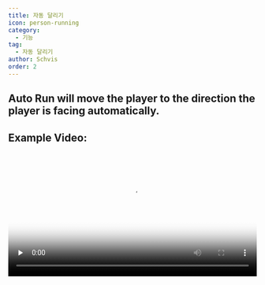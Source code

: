 ```yaml
---
title: 자동 달리기
icon: person-running
category:
  - 기능
tag:
  - 자동 달리기
author: Schvis
order: 2
---
```


## Auto Run will move the player to the direction the player is facing automatically.

## Example Video:

<video controls preload="none" width="100%" poster="https://nextcloud.atruicardona.xyz/s/QGyZW8KnWNtrsxi/preview"><source src="https://nextcloud.atruicardona.xyz/s/QGyZW8KnWNtrsxi/download" type="video/mp4"></video>

